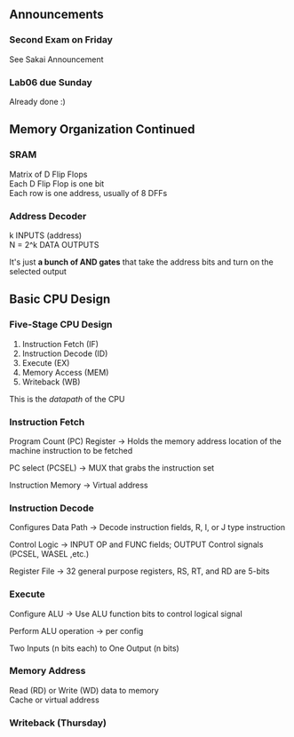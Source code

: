 ## Announcements
### Second Exam on Friday
See Sakai Announcement  
### Lab06 due Sunday
Already done :)

## Memory Organization Continued
### SRAM
Matrix of D Flip Flops  
Each D Flip Flop is one bit  
Each row is one address, usually of 8 DFFs  

### Address Decoder
k INPUTS (address)  
N = 2^k DATA OUTPUTS  

It's just **a bunch of AND gates** that take the address
bits and turn on the selected output  

## Basic CPU Design
### Five-Stage CPU Design
1. Instruction Fetch (IF)  
2. Instruction Decode (ID)
3. Execute (EX)
4. Memory Access (MEM)
5. Writeback (WB)  

This is the *datapath* of the CPU  

### Instruction Fetch
Program Count (PC) Register -> Holds the memory address
location of the machine instruction to be fetched  

PC select (PCSEL) -> MUX that grabs the instruction set  

Instruction Memory -> Virtual address  

### Instruction Decode
Configures Data Path -> Decode instruction fields, R, I, or
J type instruction  

Control Logic -> INPUT OP and FUNC fields; OUTPUT Control
signals (PCSEL, WASEL ,etc.)  

Register File -> 32 general purpose registers, RS, RT, and
RD are 5-bits  

### Execute
Configure ALU -> Use ALU function bits to control logical
signal  

Perform ALU operation -> per config  

Two Inputs (n bits each) to One Output (n bits)

### Memory Address
Read (RD) or Write (WD) data to memory  
Cache or virtual address

### Writeback (Thursday)

